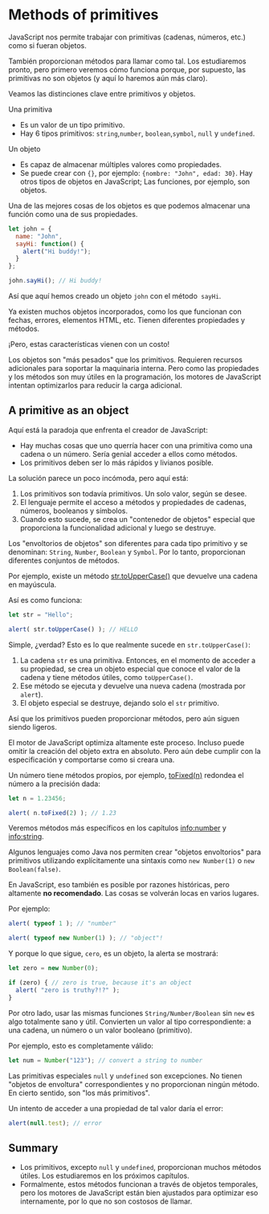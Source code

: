 # Methods of primitives

JavaScript nos permite trabajar con primitivas (cadenas, números, etc.) como si fueran objetos.

También proporcionan métodos para llamar como tal. Los estudiaremos pronto, pero primero veremos cómo funciona porque, por supuesto, las primitivas no son objetos (y aquí lo haremos aún más claro).

Veamos las distinciones clave entre primitivos y objetos.

Una primitiva

- Es un valor de un tipo primitivo.
- Hay 6 tipos primitivos: `string`,`number`, `boolean`,`symbol`, `null` y `undefined`.

Un objeto

- Es capaz de almacenar múltiples valores como propiedades.
- Se puede crear con `{}`, por ejemplo: `{nombre: "John", edad: 30}`. Hay otros tipos de objetos en JavaScript; Las funciones, por ejemplo, son objetos.

Una de las mejores cosas de los objetos es que podemos almacenar una función como una de sus propiedades.

```js run
let john = {
  name: "John",
  sayHi: function() {
    alert("Hi buddy!");
  }
};

john.sayHi(); // Hi buddy!
```
Así que aquí hemos creado un objeto `john` con el método` sayHi`.

Ya existen muchos objetos incorporados, como los que funcionan con fechas, errores, elementos HTML, etc. Tienen diferentes propiedades y métodos.

¡Pero, estas características vienen con un costo!

Los objetos son "más pesados" que los primitivos. Requieren recursos adicionales para soportar la maquinaria interna. Pero como las propiedades y los métodos son muy útiles en la programación, los motores de JavaScript intentan optimizarlos para reducir la carga adicional.

## A primitive as an object

Aquí está la paradoja que enfrenta el creador de JavaScript:

- Hay muchas cosas que uno querría hacer con una primitiva como una cadena o un número. Sería genial acceder a ellos como métodos.
- Los primitivos deben ser lo más rápidos y livianos posible.

La solución parece un poco incómoda, pero aquí está:

1. Los primitivos son todavía primitivos. Un solo valor, según se desee.
2. El lenguaje permite el acceso a métodos y propiedades de cadenas, números, booleanos y símbolos.
3. Cuando esto sucede, se crea un "contenedor de objetos" especial que proporciona la funcionalidad adicional y luego se destruye.

Los "envoltorios de objetos" son diferentes para cada tipo primitivo y se denominan: `String`, `Number`, `Boolean` y `Symbol`. Por lo tanto, proporcionan diferentes conjuntos de métodos.

Por ejemplo, existe un método [str.toUpperCase()](https://developer.mozilla.org/en/docs/Web/JavaScript/Reference/Global_Objects/String/toUpperCase) que devuelve una cadena en mayúscula.

Así es como funciona:

```js run
let str = "Hello";

alert( str.toUpperCase() ); // HELLO
```

Simple, ¿verdad? Esto es lo que realmente sucede en `str.toUpperCase()`:

1. La cadena `str` es una primitiva. Entonces, en el momento de acceder a su propiedad, se crea un objeto especial que conoce el valor de la cadena y tiene métodos útiles, como `toUpperCase()`.
2. Ese método se ejecuta y devuelve una nueva cadena (mostrada por `alert`).
3. El objeto especial se destruye, dejando solo el `str` primitivo.

Así que los primitivos pueden proporcionar métodos, pero aún siguen siendo ligeros.

El motor de JavaScript optimiza altamente este proceso. Incluso puede omitir la creación del objeto extra en absoluto. Pero aún debe cumplir con la especificación y comportarse como si creara una.

Un número tiene métodos propios, por ejemplo, [toFixed(n)](https://developer.mozilla.org/en-US/docs/Web/JavaScript/Reference/Global_Objects/Number/toFixed) redondea el número a la precisión dada:

```js run
let n = 1.23456;

alert( n.toFixed(2) ); // 1.23
```
Veremos métodos más específicos en los capítulos <info:number> y <info:string>.

Algunos lenguajes como Java nos permiten crear "objetos envoltorios" para primitivos utilizando explícitamente una sintaxis como `new Number(1)` o `new Boolean(false)`.

En JavaScript, eso también es posible por razones históricas, pero altamente **no recomendado**. Las cosas se volverán locas en varios lugares.

Por ejemplo:

```js run
alert( typeof 1 ); // "number"

alert( typeof new Number(1) ); // "object"!
```

Y porque lo que sigue, `cero`, es un objeto, la alerta se mostrará:

```js run
let zero = new Number(0);

if (zero) { // zero is true, because it's an object
  alert( "zero is truthy?!?" );
}
```

Por otro lado, usar las mismas funciones `String/Number/Boolean` sin `new` es algo totalmente sano y útil. Convierten un valor al tipo correspondiente: a una cadena, un número o un valor booleano (primitivo).

Por ejemplo, esto es completamente válido:

```js
let num = Number("123"); // convert a string to number
```

Las primitivas especiales `null` y `undefined` son excepciones. No tienen "objetos de envoltura" correspondientes y no proporcionan ningún método. En cierto sentido, son "los más primitivos".

Un intento de acceder a una propiedad de tal valor daría el error:

```js run
alert(null.test); // error
````

## Summary

- Los primitivos, excepto `null` y `undefined`, proporcionan muchos métodos útiles. Los estudiaremos en los próximos capítulos.
- Formalmente, estos métodos funcionan a través de objetos temporales, pero los motores de JavaScript están bien ajustados para optimizar eso internamente, por lo que no son costosos de llamar.
